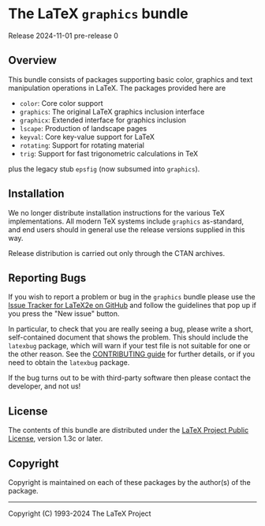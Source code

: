 The LaTeX `graphics` bundle
===========================

Release 2024-11-01 pre-release 0

Overview
--------

This bundle consists of packages supporting basic color, graphics and text
manipulation operations in LaTeX. The packages provided here are

- `color`: Core color support
- `graphics`: The original LaTeX graphics inclusion interface
- `graphicx`: Extended interface for graphics inclusion
- `lscape`: Production of landscape pages
- `keyval`: Core key-value support for LaTeX
- `rotating`: Support for rotating material
- `trig`: Support for fast trigonometric calculations in TeX

plus the legacy stub `epsfig` (now subsumed into `graphics`).

Installation
------------

We no longer distribute installation instructions for the various TeX
implementations. All modern TeX systems include `graphics` as-standard, and end
users should in general use the release versions supplied in this way.

Release distribution is carried out only through the CTAN archives.

Reporting Bugs
--------------

If you wish to report a problem or bug in the `graphics` bundle
please use the [Issue Tracker for LaTeX2e on
GitHub](https://github.com/latex3/latex2e/issues)
and follow the guidelines that pop up if you press the "New issue" button.

In particular, to check that you are really seeing a bug, please write
a short, self-contained document that shows the problem. This should
include the `latexbug` package, which will warn if your test file is
not suitable for one or the other reason. See the [CONTRIBUTING
guide](https://github.com/latex3/latex2e/blob/main/CONTRIBUTING.md)
for further details, or if you need to obtain the `latexbug` package.

If the bug turns out to be with third-party software then please
contact the developer, and not us!

License
-------

The contents of this bundle are distributed under the [LaTeX Project
Public License](https://www.latex-project.org/lppl/lppl-1-3c/),
version 1.3c or later.

Copyright
---------

Copyright is maintained on each of these packages by the author(s)
of the package.

-----

<p>Copyright (C) 1993-2024 The LaTeX Project <br />
